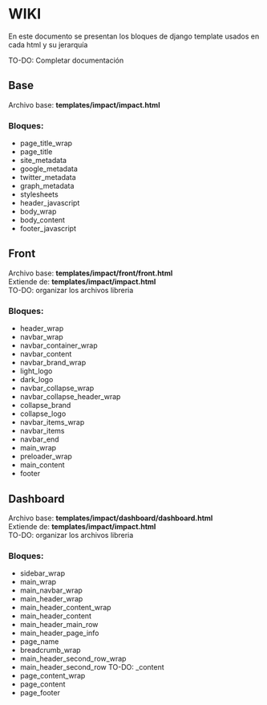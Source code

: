 # WIKI

En este documento se presentan los bloques de django template usados en cada html y su jerarquía

TO-DO: Completar documentación

## Base

Archivo base: **templates/impact/impact.html**  

### Bloques:

- page_title_wrap
- page_title
- site_metadata
- google_metadata
- twitter_metadata
- graph_metadata
- stylesheets
- header_javascript
- body_wrap
- body_content
- footer_javascript

## Front

Archivo base: **templates/impact/front/front.html**  
Extiende de: **templates/impact/impact.html**  
TO-DO: organizar los archivos libreria

### Bloques:

- header_wrap
- navbar_wrap
- navbar_container_wrap
- navbar_content
- navbar_brand_wrap
- light_logo
- dark_logo
- navbar_collapse_wrap
- navbar_collapse_header_wrap
- collapse_brand
- collapse_logo
- navbar_items_wrap
- navbar_items
- navbar_end
- main_wrap
- preloader_wrap
- main_content
- footer

## Dashboard

Archivo base: **templates/impact/dashboard/dashboard.html**  
Extiende de: **templates/impact/impact.html**  
TO-DO: organizar los archivos libreria

### Bloques:

- sidebar_wrap
- main_wrap
- main_navbar_wrap
- main_header_wrap
- main_header_content_wrap
- main_header_content
- main_header_main_row
- main_header_page_info
- page_name
- breadcrumb_wrap
- main_header_second_row_wrap
- main_header_second_row 		TO-DO: _content
- page_content_wrap
- page_content
- page_footer
